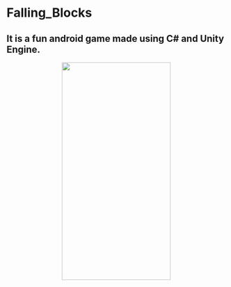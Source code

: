 # Falling_Blocks
## It is a fun android game made using C# and Unity Engine.

<p align = center>
<img src = "Assets/falling_blocks_gif.gif" width = "250" height = "500">
</p>
